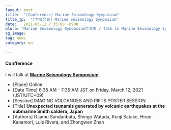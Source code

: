 ```yaml
---
layout: post
title:  "[Conference] Marine Seismology Symposium"
title_jp:  "[学会発表] Marine Seismology Symposium"
date:   2021-03-12 7:35:00 +0900
blurb: "Marine Seismology Symposiumで発表 / Talk in Marine Seismology Symposium"
og_image:
tag: news
category: en

---
```


#### **Confference**

I will talk at [**Marine Seismology Symposium**](https://marineseismology.us2.pathable.com/).

- [Place] Online
- [Date Time] 6:35 AM - 7:35 AM JST on Friday, March 12, 2021 (JST/UTC+09)
- [Session] IMAGING VOLCANOES AND RIFTS POSTER SESSION
- [Title] **Unexpected tsunamis generated by volcanic earthquakes at the submarine Smith caldera, Japan**
- [Authors] Osamu Sandanbata, Shingo Watada, Kenji Satake, Hiroo Kanamori, Luis Rivera, and Zhongwen Zhan
